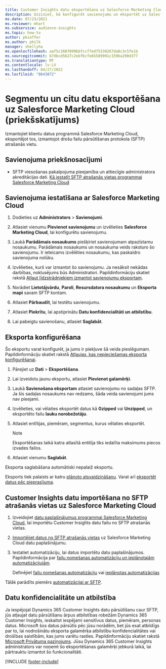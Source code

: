 ```yaml
---
title: Customer Insights datu eksportēšana uz Salesforce Marketing Cloud
description: Uzziniet, kā konfigurēt savienojumu un eksportēt uz Salesforce Marketing Cloud.
ms.date: 07/23/2021
ms.reviewer: mhart
ms.subservice: audience-insights
ms.topic: how-to
author: pkieffer
ms.author: philk
manager: shellyha
ms.openlocfilehash: aaf5c2607099bbfccf7ed75330267da8c3c5fe1b
ms.sourcegitcommit: b7dbcd5627c2ebfbcfe65589991c159ba290d377
ms.translationtype: MT
ms.contentlocale: lv-LV
ms.lasthandoff: 04/27/2022
ms.locfileid: "8643872"
---
```

# <a name="export-segments-and-other-data-to-salesforce-marketing-cloud-preview"></a>Segmentu un citu datu eksportēšana uz Salesforce Marketing Cloud (priekšskatījums)

Izmantojiet klientu datus programmā Salesforce Marketing Cloud, eksportējot tos, izmantojot drošu failu pārsūtīšanas protokola (SFTP) atrašanās vietu.

## <a name="prerequisites-for-connection"></a>Savienojuma priekšnosacījumi

- SFTP viesošanas pakalpojuma pieejamība un attiecīgie administratora akreditācijas dati. [Kā iestatīt SFTP atrašanās vietas programmai Salesforce Marketing Cloud](https://help.salesforce.com/articleView?id=sf.mc_es_configure_enhanced_ftp.htm&type=5) 

## <a name="set-up-the-connection-to-salesforce-marketing-cloud"></a>Savienojuma iestatīšana ar Salesforce Marketing Cloud

1. Dodieties uz **Administrators** > **Savienojumi**.

1. Atlasiet vienumu **Pievienot savienojumu** un izvēlieties **Salesforce Marketing Cloud**, lai konfigurētu savienojumu.

1. Laukā **Parādāmais nosaukums** piešķiriet savienojumam atpazīstamu nosaukumu. Parādāmais nosaukums un nosaukuma veids raksturo šo savienojumu. Ir ieteicams izvēlēties nosaukumu, kas paskaidro savienojuma nolūku.

1. Izvēlieties, kurš var izmantot šo savienojumu. Ja nesāksit nekādas darbības, noklusējums būs Administratori. Papildinformāciju skatiet rakstā [Atļaut līdzstrādniekiem izmantot savienojumu eksportam](connections.md#allow-contributors-to-use-a-connection-for-exports).

1. Norādiet **Lietotājvārdu**, **Paroli**, **Resursdatora nosaukumu** un **Eksporta mapi** savam SFTP kontam.

1. Atlasiet **Pārbaudīt**, lai testētu savienojumu.

1. Atlasiet **Piekrītu**, lai apstiprinātu **Datu konfidencialitāti un atbilstību**.

1. Lai pabeigtu savienošanu, atlasiet **Saglabāt**.

## <a name="configure-an-export"></a>Eksporta konfigurēšana

Šo eksportu varat konfigurēt, ja jums ir piekļuve šā veida pieslēgumam. Papildinformāciju skatiet rakstā [Atļaujas, kas nepieciešamas eksporta konfigurēšanai](export-destinations.md#set-up-a-new-export).

1. Pārejiet uz **Dati** > **Eksportēšana**.

1. Lai izveidotu jaunu eksportu, atlasiet **Pievienot galamērķi**.

1. Laukā **Savienošana eksportam** atlasiet savienojumu no sadaļas SFTP. Ja šis sadaļas nosaukums nav redzams, šāda veida savienojumi jums nav pieejami.

1. Izvēlieties, vai vēlaties eksportēt datus kā **Gzipped** vai **Unzipped**, un eksportēto failu **lauku norobežotāju**.

1. Atlasiet entītijas, piemēram, segmentus, kurus vēlaties eksportēt.

   > [!NOTE]
   > Eksportēšanas laikā katra atlasītā entitīja tiks iedalīta maksimums piecos izvades failos. 

1. Atlasiet vienumu **Saglabāt**.

Eksporta saglabāšana automātiski nepalaiž eksportu.

Eksports tiek palaists ar katru [plānoto atsvaidzināšanu](system.md#schedule-tab). Varat arī [eksportēt datus pēc pieprasījuma](export-destinations.md#run-exports-on-demand). 

## <a name="import-customer-insights-data-from-sftp-location-to-salesforce-marketing-cloud"></a>Customer Insights datu importēšana no SFTP atrašanās vietas uz Salesforce Marketing Cloud

1. Izveidojiet [datu paplašinājumus programmai Salesforce Marketing Cloud](https://help.salesforce.com/articleView?id=sf.mc_es_create_data_extension.htm&type=5), lai importētu Customer Insights datu failu no SFTP atrašanās vietas.

2. [Importējiet datus no SFTP atrašanās vietas](https://help.salesforce.com/articleView?id=sf.mc_es_import_data_extension_classic.htm&type=5) uz Salesforce Marketing Cloud datu paplašinājumu. 

3. Iestatiet automatizāciju, lai datus importētu datu paplašinājumos. Papildinformācija par [failu nomešanas automatizāciju un ieplānotajām automatizācijujām](https://help.salesforce.com/articleView?id=sf.mc_as_triggered_automations.htm&type=5).

   Definējiet [failu nomešanas automatizāciju](https://help.salesforce.com/articleView?id=sf.mc_as_define_a_triggered_automation.htm&type=5) vai [ieplānotas automatizācijas](https://help.salesforce.com/articleView?id=sf.mc_as_define_a_scheduled_automation.htm&type=5) 

Tālāk parādīts piemērs [automatizācijai ar SFTP](https://help.salesforce.com/articleView?id=sf.mc_as_ftp_and_triggered_automation_scenario.htm&type=5).

## <a name="data-privacy-and-compliance"></a>Datu konfidencialitāte un atbilstība

Ja iespējojat Dynamics 365 Customer Insights datu pārsūtīšanu caur SFTP, jūs atļaujat datu pārsūtīšanu ārpus atbilstības robežām Dynamics 365 Customer Insights, ieskaitot iespējami sensitīvus datus, piemēram, personas datus. Microsoft šos datus pārsūtīs pēc jūsu norādēm, bet jūs esat atbildīgs par to, lai nodrošinātu eksporta galamērķa atbilstību konfidencialitātes vai drošības saistībām, kas jums varētu rasties. Papildinformāciju skatiet rakstā [Microsoft Privātuma paziņojums](https://go.microsoft.com/fwlink/?linkid=396732).
Jūsu Dynamics 365 Customer Insights administrators var noņemt šo eksportēšanas galamērķi jebkurā laikā, lai pārtrauktu izmantot šo funkcionalitāti.

[!INCLUDE [footer-include](includes/footer-banner.md)]
